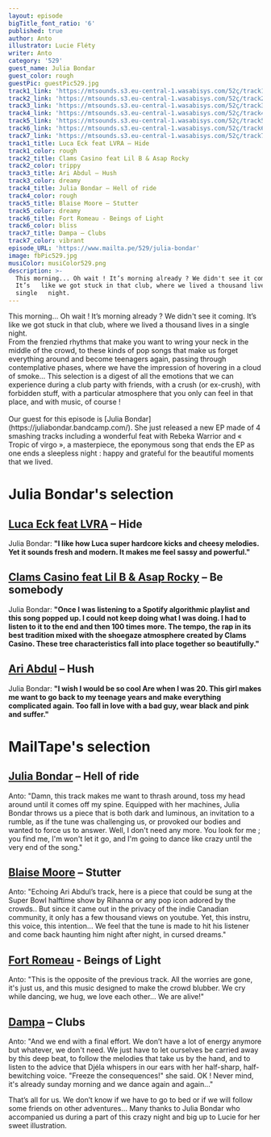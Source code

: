 ```yaml
---
layout: episode
bigTitle_font_ratio: '6'
published: true
author: Anto
illustrator: Lucie Fléty
writer: Anto
category: '529'
guest_name: Julia Bondar
guest_color: rough
guestPic: guestPic529.jpg
track1_link: 'https://mtsounds.s3.eu-central-1.wasabisys.com/52ç/track1.mp3'
track2_link: 'https://mtsounds.s3.eu-central-1.wasabisys.com/52ç/track2.mp3'
track3_link: 'https://mtsounds.s3.eu-central-1.wasabisys.com/52ç/track3.mp3'
track4_link: 'https://mtsounds.s3.eu-central-1.wasabisys.com/52ç/track4.mp3'
track5_link: 'https://mtsounds.s3.eu-central-1.wasabisys.com/52ç/track5.mp3'
track6_link: 'https://mtsounds.s3.eu-central-1.wasabisys.com/52ç/track6.mp3'
track7_link: 'https://mtsounds.s3.eu-central-1.wasabisys.com/52ç/track7.mp3'
track1_title: Luca Eck feat LVRA – Hide
track1_color: rough
track2_title: Clams Casino feat Lil B & Asap Rocky
track2_color: trippy
track3_title: Ari Abdul – Hush
track3_color: dreamy
track4_title: Julia Bondar – Hell of ride
track4_color: rough
track5_title: Blaise Moore – Stutter
track5_color: dreamy
track6_title: Fort Romeau - Beings of Light
track6_color: bliss
track7_title: Dampa – Clubs
track7_color: vibrant
episode_URL: 'https://www.mailta.pe/529/julia-bondar'
image: fbPic529.jpg
musiColor: musiColor529.png
description: >-
  This morning... Oh wait ! It’s morning already ? We didn't see it coming.
  It’s   like we got stuck in that club, where we lived a thousand lives in a
  single   night.
---
```

<p id="introduction">
	This morning... Oh wait ! It’s morning already ?
We didn't see it coming. It’s like we got stuck in that club, where we lived a thousand lives in a single night.
<br>
  From the frenzied rhythms that make you want to wring your neck in the middle of the crowd, to these kinds of pop songs that make us forget everything around and become teenagers again, passing through contemplative phases, where we have the impression of hovering in a cloud of smoke… This selection is a digest of all the emotions that we can experience during a club party with friends, with a crush (or ex-crush), with forbidden stuff, with a particular atmosphere that you only can feel in that place, and with music, of course !
	<br><br>
	Our guest for this episode is [Julia Bondar](https://juliabondar.bandcamp.com/). She just released a new EP made of 4 smashing tracks including a wonderful feat with Rebeka Warrior and « Tropic of virgo », a masterpiece, the eponymous song that ends the EP as one ends a sleepless night : happy and grateful for the beautiful moments that we lived.</p>

# Julia Bondar's selection


## [Luca Eck feat LVRA](https://soundcloud.com/iamlucaeck) – Hide

Julia Bondar: **"**I like how Luca super hardcore kicks and cheesy melodies. Yet it sounds fresh and modern. It makes me feel sassy and powerful.**"**

## [Clams Casino feat Lil B & Asap Rocky](https://clamscasinoofficial.bandcamp.com/) – Be somebody

Julia Bondar: **"**Once I was listening to a Spotify algorithmic playlist and this song popped up. I could not keep doing what I was doing. I had to listen to it to the end and then 100 times more. The tempo, the rap in its best tradition mixed with the shoegaze atmosphere created by Clams Casino. These tree characteristics fall into place together so beautifully.**"**

## [Ari Abdul](https://ariabdul.bandcamp.com/) – Hush

Julia Bondar: **"**I wish I would be so cool Are when I was 20. This girl makes me want to go back to my teenage years and make everything complicated again.
Too fall in love with a bad guy, wear black and pink and suffer.**"**

# MailTape's selection

## [Julia Bondar](https://juliabondar.bandcamp.com/) – Hell of ride

Anto: "Damn, this track makes me want to thrash around, toss my head around until it comes off my spine. Equipped with her machines, Julia Bondar throws us a piece that is both dark and luminous, an invitation to a rumble, as if the tune was challenging us, or provoked our bodies and wanted to force us to answer. Well, I don't need any more. You look for me ; you find me, I'm won't let it go, and I'm going to dance like crazy until the very end of the song."

## [Blaise Moore](https://soundcloud.com/blaisemoore) – Stutter

Anto: "Echoing Ari Abdul’s track, here is a piece that could be sung at the Super Bowl halftime show by Rihanna or any pop icon adored by the crowds.. But since it came out in the privacy of the indie Canadian community, it only has a few thousand views on youtube. Yet, this instru, this voice, this intention... We feel that the tune is made to hit his listener and come back haunting him night after night, in cursed dreams."

## [Fort Romeau](https://fort-romeau.bandcamp.com/track/the-zone) - Beings of Light 

Anto: "This is the opposite of the previous track. All the worries are gone, it's just us, and this music designed to make the crowd blubber. We cry while dancing, we hug, we love each other… We are alive!"

## [Dampa](https://dampa.bandcamp.com/album/color-blind) – Clubs

Anto: "And we end with a final effort. We don’t have a lot of energy anymore but whatever, we don't need. We just have to let ourselves be carried away by this deep beat, to follow the melodies that take us by the hand, and to listen to the advice that Djéla whispers in our ears with her half-sharp, half-bewitching voice. "Freeze the consequences!" she said. OK ! Never mind, it's already sunday morning and we dance again and again…"

<p id="outroduction">That’s all for us. We don’t know if we have to go to bed or if we will follow some friends on other adventures… Many thanks to Julia Bondar who accompanied us during a part of this crazy night and big up to Lucie for her sweet illustration.</p>
